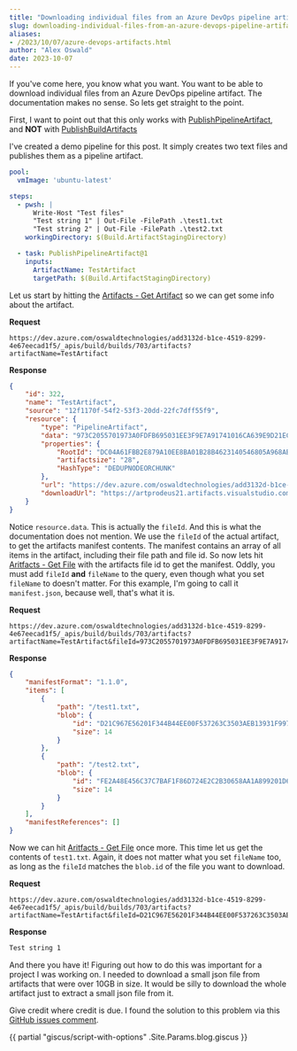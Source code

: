 ```yaml
---
title: "Downloading individual files from an Azure DevOps pipeline artifact using the REST API"
slug: downloading-individual-files-from-an-azure-devops-pipeline-artifact-using-the-rest-api
aliases:
- /2023/10/07/azure-devops-artifacts.html
author: "Alex Oswald"
date: 2023-10-07
---
```


If you've come here, you know what you want. You want to be able to download individual files from an Azure DevOps pipeline artifact. The documentation makes no sense. So lets get straight to the point.

First, I want to point out that this only works with [PublishPipelineArtifact](https://learn.microsoft.com/en-us/azure/devops/pipelines/tasks/reference/publish-pipeline-artifact-v1), and **NOT** with [PublishBuildArtifacts](https://learn.microsoft.com/en-us/azure/devops/pipelines/tasks/reference/publish-build-artifacts-v1)

I've created a demo pipeline for this post. It simply creates two text files and publishes them as a pipeline artifact.

```yml
pool:
  vmImage: 'ubuntu-latest'

steps:
  - pwsh: |
      Write-Host "Test files"
      "Test string 1" | Out-File -FilePath .\test1.txt
      "Test string 2" | Out-File -FilePath .\test2.txt
    workingDirectory: $(Build.ArtifactStagingDirectory)

  - task: PublishPipelineArtifact@1
    inputs:
      ArtifactName: TestArtifact
      targetPath: $(Build.ArtifactStagingDirectory)
```

Let us start by hitting the [Artifacts - Get Artifact](https://learn.microsoft.com/en-us/rest/api/azure/devops/build/artifacts/get-artifact) so we can get some info about the artifact.

**Request**

```
https://dev.azure.com/oswaldtechnologies/add3132d-b1ce-4519-8299-4e67eecad1f5/_apis/build/builds/703/artifacts?artifactName=TestArtifact
```

**Response**

```json
{
    "id": 322,
    "name": "TestArtifact",
    "source": "12f1170f-54f2-53f3-20dd-22fc7dff55f9",
    "resource": {
        "type": "PipelineArtifact",
        "data": "973C2055701973A0FDFB695031EE3F9E7A91741016CA639E9D21ECCD1B387E9B01",
        "properties": {
            "RootId": "DC04A61FBB2E879A10EE8BA01B28B4623140546805A968AB2B491B2EE1BD2E4102",
            "artifactsize": "28",
            "HashType": "DEDUPNODEORCHUNK"
        },
        "url": "https://dev.azure.com/oswaldtechnologies/add3132d-b1ce-4519-8299-4e67eecad1f5/_apis/build/builds/703/artifacts?artifactName=TestArtifact&api-version=7.1",
        "downloadUrl": "https://artprodeus21.artifacts.visualstudio.com/A3e090689-466b-408e-a12e-87c169eff347/add3132d-b1ce-4519-8299-4e67eecad1f5/_apis/artifact/cGlwZWxpbmVhcnRpZmFjdDovL29zd2FsZHRlY2hub2xvZ2llcy9wcm9qZWN0SWQvYWRkMzEzMmQtYjFjZS00NTE5LTgyOTktNGU2N2VlY2FkMWY1L2J1aWxkSWQvNzAzL2FydGlmYWN0TmFtZS9UZXN0QXJ0aWZhY3Q1/content?format=zip"
    }
}
```

Notice `resource.data`. This is actually the `fileId`. And this is what the documentation does not mention. We use the `fileId` of the actual artifact, to get the artifacts manifest contents. The manifest contains an array of all items in the artifact, including their file path and file id. So now lets hit [Aritfacts - Get File](https://learn.microsoft.com/en-us/rest/api/azure/devops/build/artifacts/get-file) with the artifacts file id to get the manifest. Oddly, you must add `fileId` **and** `fileName` to the query, even though what you set `fileName` to doesn't matter. For this example, I'm going to call it `manifest.json`, because well, that's what it is.

**Request**

```
https://dev.azure.com/oswaldtechnologies/add3132d-b1ce-4519-8299-4e67eecad1f5/_apis/build/builds/703/artifacts?artifactName=TestArtifact&fileId=973C2055701973A0FDFB695031EE3F9E7A91741016CA639E9D21ECCD1B387E9B01&fileName=manifest.json
```

**Response**

```json
{
    "manifestFormat": "1.1.0",
    "items": [
        {
            "path": "/test1.txt",
            "blob": {
                "id": "D21C967E56201F344B44EE00F537263C3503AEB13931F99754F9E78E14E6C90C01",
                "size": 14
            }
        },
        {
            "path": "/test2.txt",
            "blob": {
                "id": "FE2A48E456C37C7BAF1F86D724E2C2B30658AA1A899201D61E23CE59A333A63801",
                "size": 14
            }
        }
    ],
    "manifestReferences": []
}
```

Now we can hit [Aritfacts - Get File](https://learn.microsoft.com/en-us/rest/api/azure/devops/build/artifacts/get-file) once more. This time let us get the contents of `test1.txt`. Again, it does not matter what you set `fileName` too, as long as the `fileId` matches the `blob.id` of the file you want to download.

**Request**

```
https://dev.azure.com/oswaldtechnologies/add3132d-b1ce-4519-8299-4e67eecad1f5/_apis/build/builds/703/artifacts?artifactName=TestArtifact&fileId=D21C967E56201F344B44EE00F537263C3503AEB13931F99754F9E78E14E6C90C01&fileName=test1.txt
```

**Response**

```txt
Test string 1
```

And there you have it! Figuring out how to do this was important for a project I was working on. I needed to download a small json file from artifacts that were over 10GB in size. It would be silly to download the whole artifact just to extract a small json file from it.

Give credit where credit is due. I found the solution to this problem via this [GitHub issues comment](https://github.com/MicrosoftDocs/vsts-rest-api-specs/issues/381#issuecomment-1612877259).

{{ partial "giscus/script-with-options" .Site.Params.blog.giscus }}
